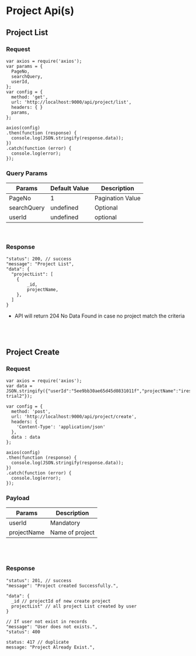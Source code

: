 # Project Api(s)

## Project List

### Request
```
var axios = require('axios');
var params = {
  PageNo,
  searchQuery,
  userId,
};
var config = {
  method: 'get',
  url: 'http://localhost:9000/api/project/list',
  headers: { }
  params,
};

axios(config)
.then(function (response) {
  console.log(JSON.stringify(response.data));
})
.catch(function (error) {
  console.log(error);
});
```

### Query Params

Params | Default Value | Description
------ | ------------- | -----------
PageNo | 1 | Pagination Value
searchQuery | undefined | Optional
userId | undefined | optional

<br/>

### Response
```
"status": 200, // success
"message": "Project List",
"data": {
  "projectList": [
    {
        _id,
        projectName,
    },
  ]
}
```

- API will return 204 No Data Found in case no project match the criteria

<br/><br/>

## Project Create

### Request
```
var axios = require('axios');
var data = JSON.stringify({"userId":"5ee9bb30ae65d45d0831011f","projectName":"irest-trial2"});

var config = {
  method: 'post',
  url: 'http://localhost:9000/api/project/create',
  headers: {
    'Content-Type': 'application/json'
  },
  data : data
};

axios(config)
.then(function (response) {
  console.log(JSON.stringify(response.data));
})
.catch(function (error) {
  console.log(error);
});

```


### Payload

Params | Description
--- | ---
userId | Mandatory
projectName | Name of project

<br /><br />

### Response

```
"status": 201, // success
"message": "Project created Successfully.",

"data": {
  _id // projectId of new create project
  projectList" // all project List created by user
}
```

```
// If user not exist in records
"message": "User does not exists.",
"status": 400
```

```
status: 417 // duplicate
message: "Project Already Exist.",
```
